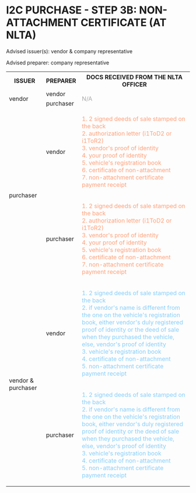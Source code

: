 # I2C PURCHASE - STEP 3B: NON-ATTACHMENT CERTIFICATE (AT NLTA)

Advised issuer(s): vendor & company representative

Advised preparer: company representative

<table>
  <tr>
    <th>ISSUER</th>
    <th>PREPARER</th>
    <th>DOCS RECEIVED FROM THE NLTA OFFICER</th>
  </tr>

  <tr>
    <!-- ISSUER: vendor -->
    <!-- PREPARER: vendor -->
    <td rowspan="2">vendor</td>
    <td>vendor</td>
    <td rowspan="2" style="color: darkgray;">
      N/A
    </td>
  </tr>
  <tr>
    <!-- ISSUER: vendor -->
    <!-- PREPARER: purchaser -->
    <td>purchaser</td>
  </tr>

  <tr>
    <!-- ISSUER: purchaser -->
    <!-- PREPARER: vendor -->
    <td rowspan="2">purchaser</td>
    <td>vendor</td>
    <td style="color: lightsalmon;">
      <ol style="padding: 0; list-style-position: inside;">
        <li>2 signed deeds of sale stamped on the back</li>
        <li>authorization letter (i1ToD2 or i1ToR2)</li>
        <li>vendor's proof of identity</li>
        <li>your proof of identity</li>
        <li>vehicle's registration book</li>
        <li>certificate of non-attachment</li>
        <li>non-attachment certificate payment receipt</li>
      </ol>
    </td>
  </tr>
  <tr>
    <!-- ISSUER: purchaser -->
    <!-- PREPARER: purchaser -->
    <td>purchaser</td>
    <td style="color: lightsalmon;">
      <ol style="padding: 0; list-style-position: inside;">
        <li>2 signed deeds of sale stamped on the back</li>
        <li>authorization letter (i1ToD2 or i1ToR2)</li>
        <li>vendor's proof of identity</li>
        <li>your proof of identity</li>
        <li>vehicle's registration book</li>
        <li>certificate of non-attachment</li>
        <li>non-attachment certificate payment receipt</li>
      </ol>
    </td>
  </tr>

  <tr>
    <!-- ISSUER: vendor & purchaser -->
    <!-- PREPARER: vendor -->
    <td rowspan="2">vendor & purchaser</td>
    <td>vendor</td>
    <td style="color: lightskyblue;">
      <ol style="padding: 0; list-style-position: inside;">
        <li>2 signed deeds of sale stamped on the back</li>
        <li>if vendor's name is different from the one on the vehicle's registration book, either vendor's duly registered proof of identity or the deed of sale when they purchased the vehicle, else, vendor's proof of identity</li>
        <li>vehicle's registration book</li>
        <li>certificate of non-attachment</li>
        <li>non-attachment certificate payment receipt</li>
      </ol>
    </td>
  </tr>
  <tr>
    <!-- ISSUER: vendor & purchaser -->
    <!-- PREPARER: purchaser -->
    <td>purchaser</td>
    <td style="color: lightskyblue;">
      <ol style="padding: 0; list-style-position: inside;">
        <li>2 signed deeds of sale stamped on the back</li>
        <li>if vendor's name is different from the one on the vehicle's registration book, either vendor's duly registered proof of identity or the deed of sale when they purchased the vehicle, else, vendor's proof of identity</li>
        <li>vehicle's registration book</li>
        <li>certificate of non-attachment</li>
        <li>non-attachment certificate payment receipt</li>
      </ol>
    </td>
  </tr>
</table>
